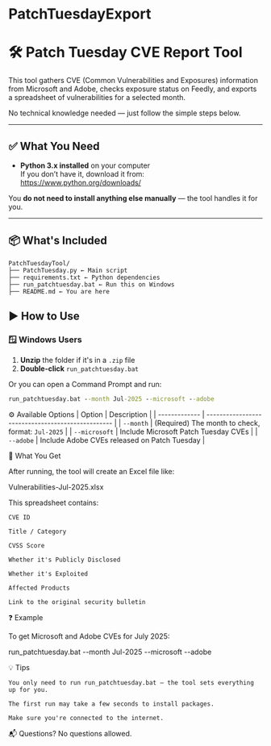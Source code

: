 # PatchTuesdayExport

# 🛠️ Patch Tuesday CVE Report Tool

This tool gathers CVE (Common Vulnerabilities and Exposures) information from Microsoft and Adobe, checks exposure status on Feedly, and exports a spreadsheet of vulnerabilities for a selected month.

No technical knowledge needed — just follow the simple steps below.

---

## ✅ What You Need

- **Python 3.x installed** on your computer  
  If you don’t have it, download it from: https://www.python.org/downloads/

You **do not need to install anything else manually** — the tool handles it for you.

---

## 📦 What's Included
```
PatchTuesdayTool/
├── PatchTuesday.py ← Main script
├── requirements.txt ← Python dependencies
├── run_patchtuesday.bat ← Run this on Windows
├── README.md ← You are here
```

## ▶️ How to Use

### 🪟 Windows Users

1. **Unzip** the folder if it's in a `.zip` file
2. **Double-click** `run_patchtuesday.bat`

Or you can open a Command Prompt and run:

```cmd
run_patchtuesday.bat --month Jul-2025 --microsoft --adobe
```

⚙️ Available Options
| Option        | Description                                       |
| ------------- | ------------------------------------------------- |
| `--month`     | (Required) The month to check, format: `Jul-2025` |
| `--microsoft` | Include Microsoft Patch Tuesday CVEs              |
| `--adobe`     | Include Adobe CVEs released on Patch Tuesday      |

📄 What You Get

After running, the tool will create an Excel file like:

Vulnerabilities-Jul-2025.xlsx

This spreadsheet contains:

    CVE ID

    Title / Category

    CVSS Score

    Whether it's Publicly Disclosed

    Whether it's Exploited

    Affected Products

    Link to the original security bulletin

❓ Example

To get Microsoft and Adobe CVEs for July 2025:

run_patchtuesday.bat --month Jul-2025 --microsoft --adobe

💡 Tips

    You only need to run run_patchtuesday.bat — the tool sets everything up for you.

    The first run may take a few seconds to install packages.

    Make sure you're connected to the internet.

📬 Questions?
No questions allowed. 
